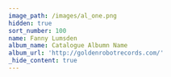 ```yaml
---
image_path: /images/al_one.png
hidden: true
sort_number: 100
name: Fanny Lumsden
album_name: Catalogue Albumn Name
album_url: 'http://goldenrobotrecords.com/'
_hide_content: true
---
```

